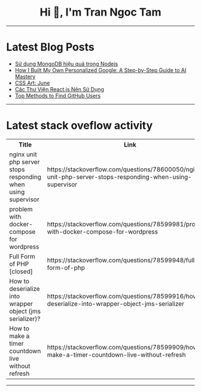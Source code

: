<h1 align="center">Hi 👋, I'm Tran Ngoc Tam</h1>

---

# Latest Blog Posts 
<!-- BLOG-POST-LIST:START -->
- [Sử dụng MongoDB hiệu quả trong Nodejs](https://dev.to/duongphan/su-dung-mongodb-hieu-qua-trong-nodejs-2kh9)
- [How I Built My Own Personalized Google: A Step-by-Step Guide to AI Mastery](https://dev.to/exploredataaiml/how-i-built-my-own-personalized-google-a-step-by-step-guide-to-ai-mastery-48ne)
- [CSS Art: June](https://dev.to/soorajsnblaze333/css-art-june-4hme)
- [Các Thư Viện React.js Nên Sử Dụng](https://dev.to/duongphan/cac-thu-vien-reactjs-nen-su-dung-4cea)
- [Top Methods to Find GitHub Users](https://dev.to/dk119819/best-ways-to-search-for-github-users-53no)
<!-- BLOG-POST-LIST:END -->

---

# Latest stack oveflow activity
<table>
  <tr><th>Title</th><th>Link</th></tr>
  <!-- STACKOVERFLOW:START --><tr><td>nginx unit php server stops responding when using supervisor</td><td>https://stackoverflow.com/questions/78600050/nginx-unit-php-server-stops-responding-when-using-supervisor</td></tr><tr><td>problem with docker-compose for wordpress</td><td>https://stackoverflow.com/questions/78599981/problem-with-docker-compose-for-wordpress</td></tr><tr><td>Full Form of PHP [closed]</td><td>https://stackoverflow.com/questions/78599948/full-form-of-php</td></tr><tr><td>How to deserialize into wrapper object &lpar;jms serializer&rpar;?</td><td>https://stackoverflow.com/questions/78599916/how-to-deserialize-into-wrapper-object-jms-serializer</td></tr><tr><td>How to make a timer countdown live without refresh</td><td>https://stackoverflow.com/questions/78599909/how-to-make-a-timer-countdown-live-without-refresh</td></tr><!-- STACKOVERFLOW:END -->
</table>

---


